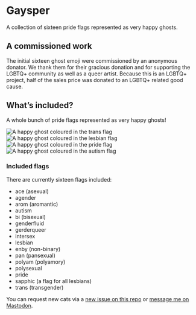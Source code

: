 # Gaysper

A collection of sixteen pride flags represented as very happy ghosts.

## A commissioned work

The initial sixteen ghost emoji were commissioned by an anonymous donator. We thank them for their gracious donation and for supporting the LGBTQ+ community as well as a queer artist. Because this is an LGBTQ+ project, half of the sales price was donated to an LGBTQ+ related good cause.

## What’s included?

A whole bunch of pride flags represented as very happy ghosts!

![A happy ghost coloured in the trans flag](https://zoebijl.github.io/Gaysper/PNG/Gaysper_Trans.png)
![A happy ghost coloured in the lesbian flag](https://zoebijl.github.io/Gaysper/PNG/Gaysper_LesbianLipstick.png)
![A happy ghost coloured in the pride flag](https://zoebijl.github.io/Gaysper/PNG/Gaysper.png)
![A happy ghost coloured in the autism flag](https://zoebijl.github.io/Gaysper/PNG/Gaysper_Autism.png)

### Included flags

There are currently sixteen flags included:

- ace (asexual)
- agender
- arom (aromantic)
- autism
- bi (bisexual)
- genderfluid
- gerderqueer
- intersex
- lesbian
- enby (non-binary)
- pan (pansexual)
- polyam (polyamory)
- polysexual
- pride
- sapphic (a flag for all lesbians)
- trans (transgender)

You can request new cats via a [new issue on this repo](https://github.com/ZoeBijl/Gaysper/issues/new) or [message me on Mastodon](https://queer.garden/@moiety).
